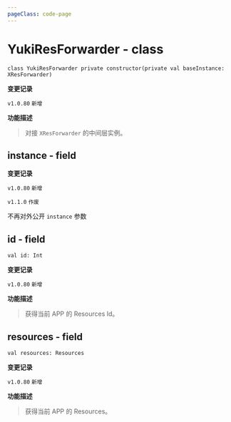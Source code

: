 ```yaml
---
pageClass: code-page
---
```


# YukiResForwarder <span class="symbol">- class</span>

```kotlin:no-line-numbers
class YukiResForwarder private constructor(private val baseInstance: XResForwarder)
```

**变更记录**

`v1.0.80` `新增`

**功能描述**

> 对接 `XResForwarder` 的中间层实例。

<h2 class="deprecated">instance - field</h2>

**变更记录**

`v1.0.80` `新增`

`v1.1.0` `作废`

不再对外公开 `instance` 参数

## id <span class="symbol">- field</span>

```kotlin:no-line-numbers
val id: Int
```

**变更记录**

`v1.0.80` `新增`

**功能描述**

> 获得当前 APP 的 Resources Id。

## resources <span class="symbol">- field</span>

```kotlin:no-line-numbers
val resources: Resources
```

**变更记录**

`v1.0.80` `新增`

**功能描述**

> 获得当前 APP 的 Resources。